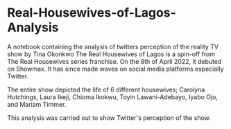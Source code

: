 # Real-Housewives-of-Lagos-Analysis
A notebook containing the analysis of twitters perception of the reality TV show by Tina Okonkwo
The Real Housewives of Lagos is a spin-off from The Real Housewives series franchise. On the 8th of April 2022, it debuted on Showmax. It has since made waves on social media platforms especially Twitter. 

The entire show depicted the life of 6 different housewives; Carolyna Hutchings, Laura Ikeji, Chioma Ikokwu, Toyin Lawani-Adebayo, Iyabo Ojo, and Mariam Timmer.  

This analysis was carried out to show Twitter's perception of the show.
